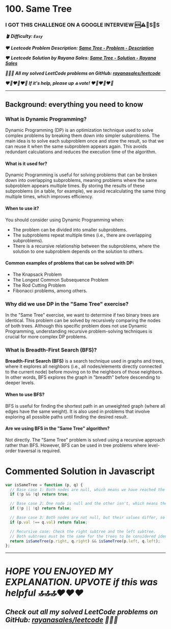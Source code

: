 # 100. Same Tree

### I GOT THIS CHALLENGE ON A GOOGLE INTERVIEW 🆘⚠️🚨S🛟S

**_🪴 Difficulty: `Easy`_**

**_❤️ Leetcode Problem Description: [Same Tree - Problem - Description](https://leetcode.com/problems/same-tree/description/)_**

**_❤️ Leetcode Solution by Rayana Sales: [Same Tree - Solution - Rayana Sales](https://leetcode.com/problems/same-tree/solutions/5643019/simple-beginner-friendly-100-same-tree/)_**

**_💁🏻‍♀️ All my solved LeetCode problems on GitHub: [rayanasales/leetcode](https://github.com/rayanasales/leetcode)_**

**_❤️‍🔥❤️‍🔥❤️‍🔥 If it's help, please up 🔝 vote! ❤️‍🔥❤️‍🔥❤️‍🔥_**

---

## Background: everything you need to know

### What is Dynamic Programming?

Dynamic Programming (DP) is an optimization technique used to solve complex problems by breaking them down into simpler subproblems. The main idea is to solve each subproblem once and store the result, so that we can reuse it when the same subproblem appears again. This avoids redundant calculations and reduces the execution time of the algorithm.

#### What is it used for?

Dynamic Programming is useful for solving problems that can be broken down into overlapping subproblems, meaning problems where the same subproblem appears multiple times. By storing the results of these subproblems (in a table, for example), we avoid recalculating the same thing multiple times, which improves efficiency.

#### When to use it?

You should consider using Dynamic Programming when:

- The problem can be divided into smaller subproblems.
- The subproblems repeat multiple times (i.e., there are overlapping subproblems).
- There is a recursive relationship between the subproblems, where the solution to one subproblem depends on the solution to others.

#### Common examples of problems that can be solved with DP:

- The Knapsack Problem
- The Longest Common Subsequence Problem
- The Rod Cutting Problem
- Fibonacci problems, among others.

### Why did we use DP in the "Same Tree" exercise?

In the "Same Tree" exercise, we want to determine if two binary trees are identical. This problem can be solved by recursively comparing the nodes of both trees. Although this specific problem does not use Dynamic Programming, understanding recursive problem-solving techniques is crucial for more complex DP problems.

### What is Breadth-First Search (BFS)?

**Breadth-First Search (BFS)** is a search technique used in graphs and trees, where it explores all neighbors (i.e., all nodes/elements directly connected to the current node) before moving on to the neighbors of those neighbors. In other words, BFS explores the graph in "breadth" before descending to deeper levels.

#### When to use BFS?

BFS is useful for finding the shortest path in an unweighted graph (where all edges have the same weight). It is also used in problems that involve exploring all possible paths until finding the desired result.

#### Are we using BFS in the "Same Tree" algorithm?

Not directly. The "Same Tree" problem is solved using a recursive approach rather than BFS. However, BFS can be used in tree problems where level-order traversal is required.

# Commented Solution in Javascript

```javascript
var isSameTree = function (p, q) {
  // Base case 1: Both nodes are null, which means we have reached the end of the tree in both cases, so they are the same.
  if (!p && !q) return true;

  // Base case 2: One node is null and the other isn't, which means the trees differ in structure, so they are not the same.
  if (!p || !q) return false;

  // Base case 3: Both nodes are not null, but their values differ, so the trees are not the same.
  if (p.val !== q.val) return false;

  // Recursive case: Check the right subtree and the left subtree.
  // Both subtrees must be the same for the trees to be considered identical.
  return isSameTree(p.right, q.right) && isSameTree(p.left, q.left);
};
```

---

# **_HOPE YOU ENJOYED MY EXPLANATION. UPVOTE if this was helpful 🔝🔝🔝❤️❤️❤️_**

## **_Check out all my solved LeetCode problems on GitHub: [rayanasales/leetcode](https://github.com/rayanasales/leetcode) 🤙😚🤘_**

